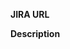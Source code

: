 **JIRA URL**
<!-- ex: https://spothero.atlassian.net/browse/SH-0000 -->

**Description**
<!-- Describe what items this PR changes. -->
